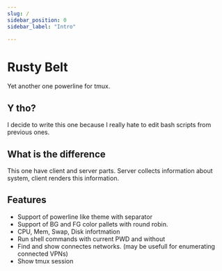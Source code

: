 ```yaml
---
slug: /
sidebar_position: 0
sidebar_label: "Intro"

---
```


# Rusty Belt

Yet another one powerline for tmux.

## Y tho?

I decide to write this one because I really hate to edit bash scripts from previous ones.

## What is the difference

This one have client and server parts. Server collects information about system, client renders this information. 

## Features
 - Support of powerline like theme with separator
 - Support of BG and FG color pallets with round robin. 
 - CPU, Mem, Swap, Disk infortmation
 - Run shell commands with current PWD and without
 - Find and show connectes networks. (may be usefull for enumerating connected VPNs)
 - Show tmux session

